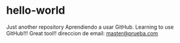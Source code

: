 # hello-world
Just another repository
Aprendiendo a usar GitHub. Learning to use GitHub!!! Great tool!!
direccion de email: master@prueba.com
